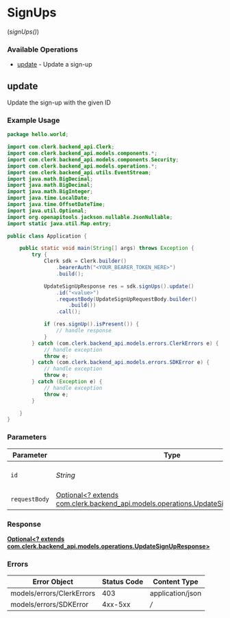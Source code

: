 # SignUps
(*signUps()*)

### Available Operations

* [update](#update) - Update a sign-up

## update

Update the sign-up with the given ID

### Example Usage

```java
package hello.world;

import com.clerk.backend_api.Clerk;
import com.clerk.backend_api.models.components.*;
import com.clerk.backend_api.models.components.Security;
import com.clerk.backend_api.models.operations.*;
import com.clerk.backend_api.utils.EventStream;
import java.math.BigDecimal;
import java.math.BigDecimal;
import java.math.BigInteger;
import java.time.LocalDate;
import java.time.OffsetDateTime;
import java.util.Optional;
import org.openapitools.jackson.nullable.JsonNullable;
import static java.util.Map.entry;

public class Application {

    public static void main(String[] args) throws Exception {
        try {
            Clerk sdk = Clerk.builder()
                .bearerAuth("<YOUR_BEARER_TOKEN_HERE>")
                .build();

            UpdateSignUpResponse res = sdk.signUps().update()
                .id("<value>")
                .requestBody(UpdateSignUpRequestBody.builder()
                    .build())
                .call();

            if (res.signUp().isPresent()) {
                // handle response
            }
        } catch (com.clerk.backend_api.models.errors.ClerkErrors e) {
            // handle exception
            throw e;
        } catch (com.clerk.backend_api.models.errors.SDKError e) {
            // handle exception
            throw e;
        } catch (Exception e) {
            // handle exception
            throw e;
        }

    }
}
```

### Parameters

| Parameter                                                                                                                                 | Type                                                                                                                                      | Required                                                                                                                                  | Description                                                                                                                               |
| ----------------------------------------------------------------------------------------------------------------------------------------- | ----------------------------------------------------------------------------------------------------------------------------------------- | ----------------------------------------------------------------------------------------------------------------------------------------- | ----------------------------------------------------------------------------------------------------------------------------------------- |
| `id`                                                                                                                                      | *String*                                                                                                                                  | :heavy_check_mark:                                                                                                                        | The ID of the sign-up to update                                                                                                           |
| `requestBody`                                                                                                                             | [Optional<? extends com.clerk.backend_api.models.operations.UpdateSignUpRequestBody>](../../models/operations/UpdateSignUpRequestBody.md) | :heavy_minus_sign:                                                                                                                        | N/A                                                                                                                                       |


### Response

**[Optional<? extends com.clerk.backend_api.models.operations.UpdateSignUpResponse>](../../models/operations/UpdateSignUpResponse.md)**
### Errors

| Error Object              | Status Code               | Content Type              |
| ------------------------- | ------------------------- | ------------------------- |
| models/errors/ClerkErrors | 403                       | application/json          |
| models/errors/SDKError    | 4xx-5xx                   | */*                       |
